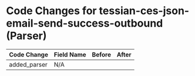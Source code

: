 # Code Changes for tessian-ces-json-email-send-success-outbound (Parser)

| Code Change | Field Name | Before | After |
|-------------|------------|--------|-------|
| added_parser | N/A |  |  |
